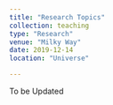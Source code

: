 ```yaml
---
title: "Research Topics"
collection: teaching
type: "Research"
venue: "Milky Way"
date: 2019-12-14
location: "Universe"

---
```


To be Updated
